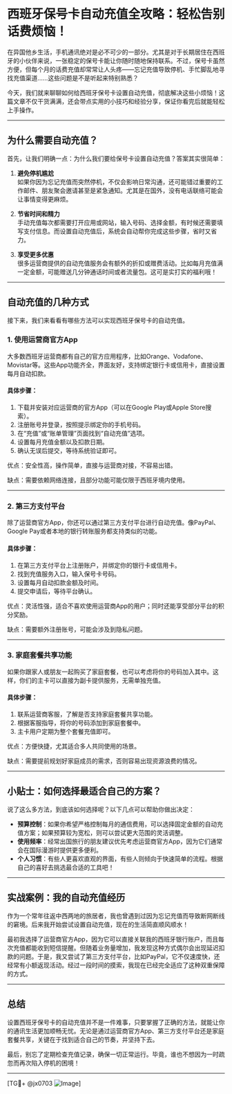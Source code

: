 # 西班牙保号卡自动充值全攻略：轻松告别话费烦恼！

在异国他乡生活，手机通讯绝对是必不可少的一部分。尤其是对于长期居住在西班牙的小伙伴来说，一张稳定的保号卡能让你随时随地保持联系。不过，保号卡虽然方便，但每个月的话费充值却常常让人头疼——忘记充值导致停机、手忙脚乱地寻找充值渠道……这些问题是不是听起来特别熟悉？

今天，我们就来聊聊如何给西班牙保号卡设置自动充值，彻底解决这些小烦恼！这篇文章不仅干货满满，还会带点实用的小技巧和经验分享，保证你看完后就能轻松上手操作。

---

## 为什么需要自动充值？

首先，让我们明确一点：为什么我们要给保号卡设置自动充值？答案其实很简单：

1. **避免停机尴尬**  
   如果你因为忘记充值而突然停机，不仅会影响日常沟通，还可能错过重要的工作邮件、朋友聚会邀请甚至是紧急通知。尤其是在国外，没有电话联络可能会让事情变得更麻烦。

2. **节省时间和精力**  
   手动充值每次都需要打开应用或网站，输入号码、选择金额，有时候还需要填写支付信息。而设置自动充值后，系统会自动帮你完成这些步骤，省时又省力。

3. **享受更多优惠**  
   很多运营商提供的自动充值服务会有额外的折扣或赠费活动。比如每月充值满一定金额，可能赠送几分钟通话时间或者流量包。这可是实打实的福利哦！

---

## 自动充值的几种方式

接下来，我们来看看有哪些方法可以实现西班牙保号卡的自动充值。

### 1. 使用运营商官方App  
大多数西班牙运营商都有自己的官方应用程序，比如Orange、Vodafone、Movistar等。这些App功能齐全，界面友好，支持绑定银行卡或信用卡，直接设置每月自动扣款。

#### 具体步骤：
1. 下载并安装对应运营商的官方App（可以在Google Play或Apple Store搜索）。
2. 注册账号并登录，按照提示绑定你的手机号码。
3. 在“充值”或“账单管理”页面找到“自动充值”选项。
4. 设置每月充值金额以及扣款日期。
5. 确认无误后提交，等待系统验证即可。

优点：安全性高，操作简单，直接与运营商对接，不容易出错。

缺点：需要依赖网络连接，且部分功能可能仅限于西班牙境内使用。

---

### 2. 第三方支付平台  
除了运营商官方App，你还可以通过第三方支付平台进行自动充值。像PayPal、Google Pay或者本地的银行转账服务都支持类似的功能。

#### 具体步骤：
1. 在第三方支付平台上注册账户，并绑定你的银行卡或信用卡。
2. 找到充值服务入口，输入保号卡号码。
3. 设置每月自动扣款金额及时间。
4. 提交申请后，等待平台确认。

优点：灵活性强，适合不喜欢使用运营商App的用户；同时还能享受部分平台的积分奖励。

缺点：需要额外注册账号，可能会涉及到隐私问题。

---

### 3. 家庭套餐共享功能  
如果你跟家人或朋友一起购买了家庭套餐，也可以考虑将你的号码加入其中。这样，你们的主卡可以直接为副卡提供服务，无需单独充值。

#### 具体步骤：
1. 联系运营商客服，了解是否支持家庭套餐共享功能。
2. 根据客服指导，将你的号码添加到家庭套餐中。
3. 主卡用户定期为整个套餐充值即可。

优点：方便快捷，尤其适合多人共同使用的场景。

缺点：需要提前规划好家庭成员的需求，否则容易出现资源浪费的情况。

---

## 小贴士：如何选择最适合自己的方案？

说了这么多方法，到底该如何选择呢？以下几点可以帮助你做出决定：

- **预算控制**：如果你希望严格控制每月的通信费用，可以选择固定金额的自动充值方案；如果预算较为宽松，则可以尝试更大范围的灵活调整。
- **使用频率**：经常出国旅行的朋友建议优先考虑运营商官方App，因为它们通常会在国际漫游时提供更多便利。
- **个人习惯**：有些人更喜欢直观的界面，有些人则倾向于快速简单的流程。根据自己的喜好去挑选最合适的工具吧！

---

## 实战案例：我的自动充值经历

作为一个常年往返中西两地的旅居者，我也曾遇到过因为忘记充值而导致断网断线的窘境。后来我开始尝试设置自动充值，现在的生活简直顺风顺水！

最初我选择了运营商官方App，因为它可以直接关联我的西班牙银行账户，而且每次充值都能收到短信提醒。但随着业务量增加，我发现这种方式偶尔会出现延迟扣款的问题。于是，我又尝试了第三方支付平台，比如PayPal，它不仅速度快，还经常有小额返现活动。经过一段时间的摸索，我现在已经完全适应了这种双重保障的方式。

---

## 总结

设置西班牙保号卡的自动充值并不是一件难事，只要掌握了正确的方法，就能让你的通讯生活更加顺畅无忧。无论是通过运营商官方App、第三方支付平台还是家庭套餐共享，关键在于找到适合自己的节奏，并坚持下去。

最后，别忘了定期检查充值记录，确保一切正常运行。毕竟，谁也不想因为一时疏忽而再次陷入停机的困境！

---

[TG💪+ @jx0703 ![Image](https://github.com/user-attachments/assets/dbca1d08-cadb-493c-b0ec-ad6f7a83f270)]